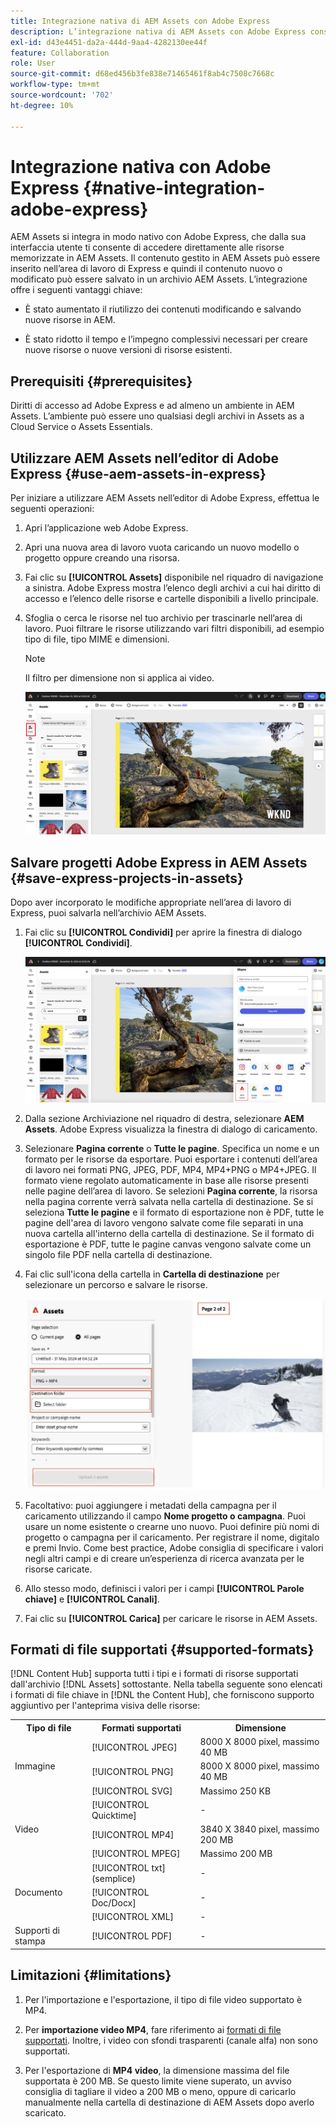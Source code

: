 ```yaml
---
title: Integrazione nativa di AEM Assets con Adobe Express
description: L’integrazione nativa di AEM Assets con Adobe Express consente di accedere direttamente alle risorse memorizzate in AEM Assets dall’interfaccia utente di Adobe Express.
exl-id: d43e4451-da2a-444d-9aa4-4282130ee44f
feature: Collaboration
role: User
source-git-commit: d68ed456b3fe838e71465461f8ab4c7508c7668c
workflow-type: tm+mt
source-wordcount: '702'
ht-degree: 10%

---
```


# Integrazione nativa con Adobe Express {#native-integration-adobe-express}

AEM Assets si integra in modo nativo con Adobe Express, che dalla sua interfaccia utente ti consente di accedere direttamente alle risorse memorizzate in AEM Assets. Il contenuto gestito in AEM Assets può essere inserito nell’area di lavoro di Express e quindi il contenuto nuovo o modificato può essere salvato in un archivio AEM Assets. L’integrazione offre i seguenti vantaggi chiave:

* È stato aumentato il riutilizzo dei contenuti modificando e salvando nuove risorse in AEM.

* È stato ridotto il tempo e l’impegno complessivi necessari per creare nuove risorse o nuove versioni di risorse esistenti.

## Prerequisiti {#prerequisites}

Diritti di accesso ad Adobe Express e ad almeno un ambiente in AEM Assets. L’ambiente può essere uno qualsiasi degli archivi in Assets as a Cloud Service o Assets Essentials.

## Utilizzare AEM Assets nell’editor di Adobe Express {#use-aem-assets-in-express}

Per iniziare a utilizzare AEM Assets nell’editor di Adobe Express, effettua le seguenti operazioni:

1. Apri l’applicazione web Adobe Express.

2. Apri una nuova area di lavoro vuota caricando un nuovo modello o progetto oppure creando una risorsa.

3. Fai clic su **[!UICONTROL Assets]** disponibile nel riquadro di navigazione a sinistra. Adobe Express mostra l’elenco degli archivi a cui hai diritto di accesso e l’elenco delle risorse e cartelle disponibili a livello principale.

4. Sfoglia o cerca le risorse nel tuo archivio per trascinarle nell’area di lavoro. Puoi filtrare le risorse utilizzando vari filtri disponibili, ad esempio tipo di file, tipo MIME e dimensioni.

   >[!NOTE]
   >
   >Il filtro per dimensione non si applica ai video.

   ![Inclusione delle risorse dal componente aggiuntivo di Assets](assets/adobe-express-native-integration.png)


## Salvare progetti Adobe Express in AEM Assets {#save-express-projects-in-assets}

Dopo aver incorporato le modifiche appropriate nell’area di lavoro di Express, puoi salvarla nell’archivio AEM Assets.

1. Fai clic su **[!UICONTROL Condividi]** per aprire la finestra di dialogo **[!UICONTROL Condividi]**.

   ![Salva risorse in AEM](assets/adobe-express-share.png)

2. Dalla sezione Archiviazione nel riquadro di destra, selezionare **AEM Assets**. Adobe Express visualizza la finestra di dialogo di caricamento.
3. Selezionare **Pagina corrente** o **Tutte le pagine**. Specifica un nome e un formato per le risorse da esportare. Puoi esportare i contenuti dell’area di lavoro nei formati PNG, JPEG, PDF, MP4, MP4+PNG o MP4+JPEG. Il formato viene regolato automaticamente in base alle risorse presenti nelle pagine dell’area di lavoro.
Se selezioni **Pagina corrente**, la risorsa nella pagina corrente verrà salvata nella cartella di destinazione. Se si seleziona **Tutte le pagine** e il formato di esportazione non è PDF, tutte le pagine dell&#39;area di lavoro vengono salvate come file separati in una nuova cartella all&#39;interno della cartella di destinazione. Se il formato di esportazione è PDF, tutte le pagine canvas vengono salvate come un singolo file PDF nella cartella di destinazione.

4. Fai clic sull&#39;icona della cartella in **Cartella di destinazione** per selezionare un percorso e salvare le risorse.

   ![Salva risorse in AEM](/help/assets/assets/page-selection-and-destination-folder.svg)

5. Facoltativo: puoi aggiungere i metadati della campagna per il caricamento utilizzando il campo **Nome progetto o campagna**. Puoi usare un nome esistente o crearne uno nuovo. Puoi definire più nomi di progetto o campagna per il caricamento. Per registrare il nome, digitalo e premi Invio.
Come best practice, Adobe consiglia di specificare i valori negli altri campi e di creare un’esperienza di ricerca avanzata per le risorse caricate.

6. Allo stesso modo, definisci i valori per i campi **[!UICONTROL Parole chiave]** e **[!UICONTROL Canali]**.

7. Fai clic su **[!UICONTROL Carica]** per caricare le risorse in AEM Assets.

## Formati di file supportati {#supported-formats}

[!DNL Content Hub] supporta tutti i tipi e i formati di risorse supportati dall&#39;archivio [!DNL Assets] sottostante. Nella tabella seguente sono elencati i formati di file chiave in [!DNL the Content Hub], che forniscono supporto aggiuntivo per l&#39;anteprima visiva delle risorse:

<table> 
    <tbody>
     <tr>
      <th><strong>Tipo di file</strong></th>
      <th><strong>Formati supportati</strong></th>
      <th><strong>Dimensione</strong></th>
     </tr>
     <tr>
        <td rowspan="4"> Immagine </td>
    </tr>
    </tr>
    <tr>
        <td>[!UICONTROL JPEG]</td>
        <td> 8000 X 8000 pixel, massimo 40 MB</td>
    </tr>
    <tr>
        <td>[!UICONTROL PNG]</td>
        <td> 8000 X 8000 pixel, massimo 40 MB</td>
    </tr>
    <tr>
        <td>[!UICONTROL SVG]</td>
        <td> Massimo 250 KB</td>
    </tr>
    <tr>
        <td rowspan="4"> Video </td>
    </tr>
    </tr>
    <tr>
        <td>[!UICONTROL Quicktime]</td>
        <td> - </td>
    </tr>
    <tr>
        <td>[!UICONTROL MP4]</td>
        <td> 3840 X 3840 pixel, massimo 200 MB</td>
    </tr>
    <tr>
        <td>[!UICONTROL MPEG]</td>
        <td> Massimo 200 MB </td>
    </tr>
    <tr>
        <td rowspan="4"> Documento </td>
    </tr>
    </tr>
    <tr>
        <td>[!UICONTROL txt] (semplice)</td>
        <td> - </td>
    </tr>
    <tr>
        <td>[!UICONTROL Doc/Docx]</td>
        <td> - </td>
    </tr>
    <tr>
        <td>[!UICONTROL XML]</td>
        <td> - </td>
    </tr>
    <tr>
        <td rowspan="2"> Supporti di stampa </td>
    </tr>
    </tr>
    <tr>
        <td>[!UICONTROL PDF]</td>
        <td> - </td>
    </tr>
    </tbody>
   </table>

## Limitazioni {#limitations}

1. Per l&#39;importazione e l&#39;esportazione, il tipo di file video supportato è MP4.

2. Per **importazione video MP4**, fare riferimento ai [formati di file supportati](#supported-formats). Inoltre, i video con sfondi trasparenti (canale alfa) non sono supportati.
   <!--
   1. The maximum file size supported is 200 MB. If this limit exceeds, an alert message displays.
   2. The maximum supported resolution is 3840 X 3840 pixels.
   3. Videos with transparent backgrounds (alpha channel) are not supported.
   -->

3. Per l&#39;esportazione di **MP4 video**, la dimensione massima del file supportata è 200 MB. Se questo limite viene superato, un avviso consiglia di tagliare il video a 200 MB o meno, oppure di caricarlo manualmente nella cartella di destinazione di AEM Assets dopo averlo scaricato.



